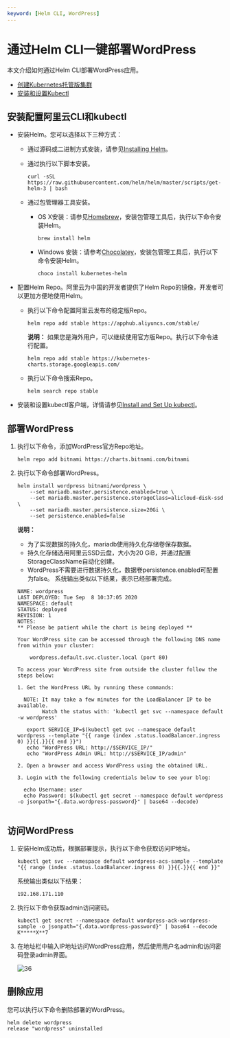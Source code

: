 ```yaml
---
keyword: [Helm CLI, WordPress]
---
```


# 通过Helm CLI一键部署WordPress

本文介绍如何通过Helm CLI部署WordPress应用。

-   [创建Kubernetes托管版集群](/cn.zh-CN/Kubernetes集群用户指南/集群管理/创建集群/创建Kubernetes托管版集群.md)
-   [安装和设置Kubectl](https://kubernetes.io/docs/tasks/tools/install-kubectl/)

## 安装配置阿里云CLI和kubectl

-   安装Helm。您可以选择以下三种方式：
    -   通过源码或二进制方式安装，请参见[Installing Helm](https://helm.sh/docs/intro/install/)。
    -   通过执行以下脚本安装。

        ```
        curl -sSL https://raw.githubusercontent.com/helm/helm/master/scripts/get-helm-3 | bash
        ```

    -   通过包管理器工具安装。
        -   OS X安装：请参见[Homebrew](https://brew.sh/)，安装包管理工具后，执行以下命令安装Helm。

            ```
            brew install helm
            ```

        -   Windows 安装：请参考[Chocolatey](https://chocolatey.org/)，安装包管理工具后，执行以下命令安装Helm。

            ```
            choco install kubernetes-helm
            ```

-   配置Helm Repo。阿里云为中国的开发者提供了Helm Repo的镜像，开发者可以更加方便地使用Helm。
    -   执行以下命令配置阿里云发布的稳定版Repo。

        ```
        helm repo add stable https://apphub.aliyuncs.com/stable/
        ```

        **说明：** 如果您是海外用户，可以继续使用官方版Repo。执行以下命令进行配置。

        ```
        helm repo add stable https://kubernetes-charts.storage.googleapis.com/
        ```

    -   执行以下命令搜索Repo。

        ```
        helm search repo stable
        ```

-   安装和设置kubectl客户端，详情请参见[Install and Set Up kubectl](https://kubernetes.io/docs/tasks/tools/install-kubectl/)。

## 部署WordPress

1.  执行以下命令，添加WordPress官方Repo地址。

    ```
    helm repo add bitnami https://charts.bitnami.com/bitnami
    ```

2.  执行以下命令部署WordPress。

    ```
    helm install wordpress bitnami/wordpress \
        --set mariadb.master.persistence.enabled=true \
        --set mariadb.master.persistence.storageClass=alicloud-disk-ssd \
        --set mariadb.master.persistence.size=20Gi \
        --set persistence.enabled=false                        
    ```

    **说明：**

    -   为了实现数据的持久化，mariadb使用持久化存储卷保存数据。
    -   持久化存储选用阿里云SSD云盘，大小为20 GiB，并通过配置StorageClassName自动化创建。
    -   WordPress不需要进行数据持久化，数据卷persistence.enabled可配置为false。
    系统输出类似以下结果，表示已经部署完成。

    ```
    NAME: wordpress
    LAST DEPLOYED: Tue Sep  8 10:37:05 2020
    NAMESPACE: default
    STATUS: deployed
    REVISION: 1
    NOTES:
    ** Please be patient while the chart is being deployed **
    
    Your WordPress site can be accessed through the following DNS name from within your cluster:
    
        wordpress.default.svc.cluster.local (port 80)
    
    To access your WordPress site from outside the cluster follow the steps below:
    
    1. Get the WordPress URL by running these commands:
    
      NOTE: It may take a few minutes for the LoadBalancer IP to be available.
            Watch the status with: 'kubectl get svc --namespace default -w wordpress'
    
       export SERVICE_IP=$(kubectl get svc --namespace default wordpress --template "{{ range (index .status.loadBalancer.ingress 0) }}{{.}}{{ end }}")
       echo "WordPress URL: http://$SERVICE_IP/"
       echo "WordPress Admin URL: http://$SERVICE_IP/admin"
    
    2. Open a browser and access WordPress using the obtained URL.
    
    3. Login with the following credentials below to see your blog:
    
      echo Username: user
      echo Password: $(kubectl get secret --namespace default wordpress -o jsonpath="{.data.wordpress-password}" | base64 --decode)
                            
    ```


## 访问WordPress

1.  安装Helm成功后，根据部署提示，执行以下命令获取访问IP地址。

    ```
    kubectl get svc --namespace default wordpress-acs-sample --template "{{ range (index .status.loadBalancer.ingress 0) }}{{.}}{{ end }}"
    ```

    系统输出类似以下结果：

    ```
    192.168.171.110  
    ```

2.  执行以下命令获取admin访问密码。

    ```
    kubectl get secret --namespace default wordpress-ack-wordpress-sample -o jsonpath="{.data.wordpress-password}" | base64 --decode
    K*****X**7
    ```

3.  在地址栏中输入IP地址访问WordPress应用，然后使用用户名admin和访问密码登录admin界面。

    ![36](https://static-aliyun-doc.oss-accelerate.aliyuncs.com/assets/img/zh-CN/4780208061/p200143.png)


## 删除应用

您可以执行以下命令删除部署的WordPress。

```
helm delete wordpress
release "wordpress" uninstalled
```

